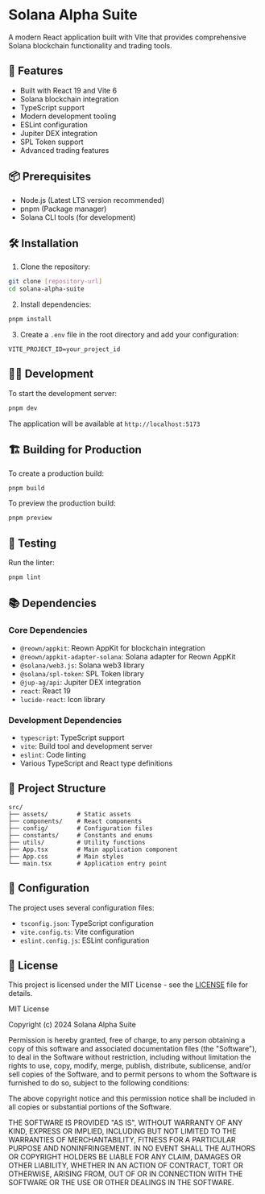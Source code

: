 # Solana Alpha Suite

A modern React application built with Vite that provides comprehensive Solana blockchain functionality and trading tools.

## 🚀 Features

- Built with React 19 and Vite 6
- Solana blockchain integration
- TypeScript support
- Modern development tooling
- ESLint configuration
- Jupiter DEX integration
- SPL Token support
- Advanced trading features

## 📦 Prerequisites

- Node.js (Latest LTS version recommended)
- pnpm (Package manager)
- Solana CLI tools (for development)

## 🛠️ Installation

1. Clone the repository:
```bash
git clone [repository-url]
cd solana-alpha-suite
```

2. Install dependencies:
```bash
pnpm install
```

3. Create a `.env` file in the root directory and add your configuration:
```env
VITE_PROJECT_ID=your_project_id
```

## 🏃‍♂️ Development

To start the development server:

```bash
pnpm dev
```

The application will be available at `http://localhost:5173`

## 🏗️ Building for Production

To create a production build:

```bash
pnpm build
```

To preview the production build:

```bash
pnpm preview
```

## 🧪 Testing

Run the linter:

```bash
pnpm lint
```

## 📚 Dependencies

### Core Dependencies
- `@reown/appkit`: Reown AppKit for blockchain integration
- `@reown/appkit-adapter-solana`: Solana adapter for Reown AppKit
- `@solana/web3.js`: Solana web3 library
- `@solana/spl-token`: SPL Token library
- `@jup-ag/api`: Jupiter DEX integration
- `react`: React 19
- `lucide-react`: Icon library

### Development Dependencies
- `typescript`: TypeScript support
- `vite`: Build tool and development server
- `eslint`: Code linting
- Various TypeScript and React type definitions

## 📁 Project Structure

```
src/
├── assets/        # Static assets
├── components/    # React components
├── config/        # Configuration files
├── constants/     # Constants and enums
├── utils/         # Utility functions
├── App.tsx        # Main application component
├── App.css        # Main styles
└── main.tsx       # Application entry point
```

## 🔧 Configuration

The project uses several configuration files:
- `tsconfig.json`: TypeScript configuration
- `vite.config.ts`: Vite configuration
- `eslint.config.js`: ESLint configuration

## 📝 License

This project is licensed under the MIT License - see the [LICENSE](LICENSE) file for details.

MIT License

Copyright (c) 2024 Solana Alpha Suite

Permission is hereby granted, free of charge, to any person obtaining a copy
of this software and associated documentation files (the "Software"), to deal
in the Software without restriction, including without limitation the rights
to use, copy, modify, merge, publish, distribute, sublicense, and/or sell
copies of the Software, and to permit persons to whom the Software is
furnished to do so, subject to the following conditions:

The above copyright notice and this permission notice shall be included in all
copies or substantial portions of the Software.

THE SOFTWARE IS PROVIDED "AS IS", WITHOUT WARRANTY OF ANY KIND, EXPRESS OR
IMPLIED, INCLUDING BUT NOT LIMITED TO THE WARRANTIES OF MERCHANTABILITY,
FITNESS FOR A PARTICULAR PURPOSE AND NONINFRINGEMENT. IN NO EVENT SHALL THE
AUTHORS OR COPYRIGHT HOLDERS BE LIABLE FOR ANY CLAIM, DAMAGES OR OTHER
LIABILITY, WHETHER IN AN ACTION OF CONTRACT, TORT OR OTHERWISE, ARISING FROM,
OUT OF OR IN CONNECTION WITH THE SOFTWARE OR THE USE OR OTHER DEALINGS IN THE
SOFTWARE.


